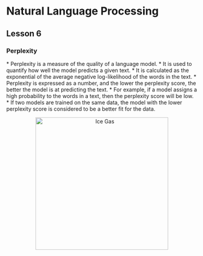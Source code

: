 # Natural Language Processing
## Lesson 6

<h3> Perplexity </h3> 
* Perplexity is a measure of the quality of a language model. 
* It is used to quantify how well the model predicts a given text.
* It is calculated as the exponential of the average negative log-likelihood of the words in the text.
* Perplexity is expressed as a number, and the lower the perplexity score, the better the model is at predicting the text.
* For example, if a model assigns a high probability to the words in a text, then the perplexity score will be low.
* If two models are trained on the same data, the model with the lower perplexity score is considered to be a better fit for the data.


<p align="center">
<img src= "https://user-images.githubusercontent.com/45029614/215668503-17a8edab-92d2-4762-88d7-a55f2b66a6da.PNG" width="350" title="Ice Gas">
</p>
